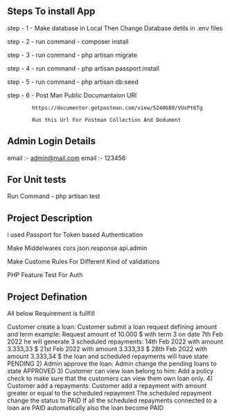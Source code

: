 Steps To install App
--------------------------

step - 1 - Make database in Local Then Change Database detils in .env files

step - 2 - run command - composer install

step - 3 - run command - php artisan migrate

step - 4 - run command - php artisan passport:install

step - 5 - run command - php artisan db:seed

step - 6 - Post Man Public Documantaion URl

			https://documenter.getpostman.com/view/5240680/VUxPt6Tg

			Run this Url For Postman Collection And Dodument


Admin Login Details
--------------------
email :- admin@mail.com
email :- 123456



For Unit tests
--------------------
Run Command - php artisan test


Project Description 
--------------------

i used Passport for Token based Authentication

Make Middelwares 
cors
json.response
api.admin

Make Custome Rules For Different Kind of validations

PHP Feature Test For Auth


Project Defination 
--------------------

All below Requirement is fullfill

Customer create a loan:
Customer submit a loan request defining amount and term
example:
Request amount of 10.000 $ with term 3 on date 7th Feb 2022
he will generate 3 scheduled repayments:
14th Feb 2022 with amount 3.333,33 $
21st Feb 2022 with amount 3.333,33 $
28th Feb 2022 with amount 3.333,34 $
the loan and scheduled repayments will have state PENDING
2) Admin approve the loan:
Admin change the pending loans to state APPROVED
3) Customer can view loan belong to him:
Add a policy check to make sure that the customers can view them own loan only.
4) Customer add a repayments:
Customer add a repayment with amount greater or equal to the scheduled repayment
The scheduled repayment change the status to PAID
If all the scheduled repayments connected to a loan are PAID automatically also the loan become PAID

